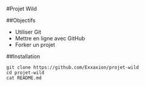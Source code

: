 #Projet Wild

##Objectifs

* Utiliser Git
* Mettre en ligne avec GitHub
* Forker un projet

##Installation

    git clone https://github.com/Exxaxion/projet-wild
    cd projet-wild
    cat README.md
